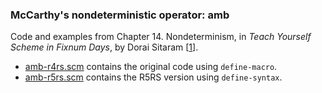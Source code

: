 ### McCarthy's nondeterministic operator: **amb**

Code and examples from Chapter 14. Nondeterminism, in *Teach Yourself Scheme in Fixnum Days*, by Dorai Sitaram [[1]].

* [amb-r4rs.scm](amb-r4rs.scm) contains the original code using `define-macro`.
* [amb-r5rs.scm](amb-r5rs.scm) contains the R5RS version using `define-syntax`.

[1]: https://ds26gte.github.io/tyscheme/
